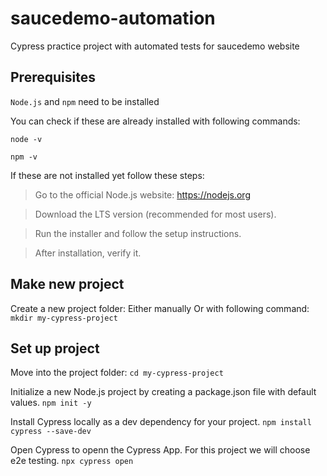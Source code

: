 # saucedemo-automation
Cypress practice project with automated tests for saucedemo website

## Prerequisites
``Node.js`` and ``npm`` need to be installed

You can check if these are already installed with following commands:

`node -v`

`npm -v`

If these are not installed yet follow these steps:

> Go to the official Node.js website: https://nodejs.org

> Download the LTS version (recommended for most users).

> Run the installer and follow the setup instructions.

> After installation, verify it.

## Make new project
Create a new project folder:
Either manually
Or with following command: 
`mkdir my-cypress-project`

## Set up project
Move into the project folder:
`cd my-cypress-project`

Initialize a new Node.js project by creating a package.json file with default values.
`npm init -y`

Install Cypress locally as a dev dependency for your project.
`npm install cypress --save-dev`

Open Cypress to openn the Cypress App. For this project we will choose e2e testing.
`npx cypress open`
